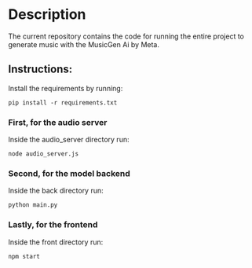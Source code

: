 # Description
The current repository contains the code for running the entire project to generate music with the MusicGen Ai by Meta.

## Instructions:

Install the requirements by running:
```
pip install -r requirements.txt
```
### First, for the audio server
Inside the audio_server directory run:
```
node audio_server.js
```
### Second, for the model backend
Inside the back directory run:
```
python main.py
```
### Lastly, for the frontend
Inside the front directory run:
```
npm start
```
